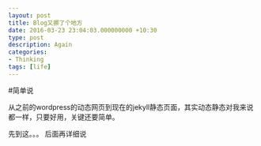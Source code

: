```yaml
---
layout: post
title: Blog又挪了个地方
date: 2016-03-23 23:04:03.000000000 +10:30
type: post
description: Again
categories:
- Thinking
tags: [life]
---
```


#简单说

从之前的wordpress的动态网页到现在的jekyll静态页面，其实动态静态对我来说都一样，只要好用，关键还要简单。

先到这。。。
后面再详细说